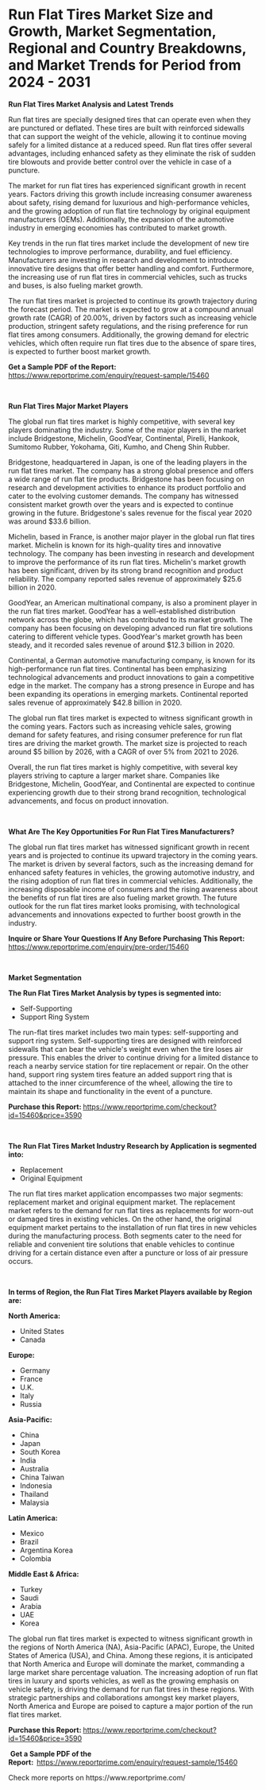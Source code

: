 <p><h1>Run Flat Tires Market Size and Growth, Market Segmentation, Regional and Country Breakdowns, and Market Trends for Period from 2024 -  2031</h1></p><p><strong>Run Flat Tires Market Analysis and Latest Trends</strong></p>
<p><p>Run flat tires are specially designed tires that can operate even when they are punctured or deflated. These tires are built with reinforced sidewalls that can support the weight of the vehicle, allowing it to continue moving safely for a limited distance at a reduced speed. Run flat tires offer several advantages, including enhanced safety as they eliminate the risk of sudden tire blowouts and provide better control over the vehicle in case of a puncture.</p><p>The market for run flat tires has experienced significant growth in recent years. Factors driving this growth include increasing consumer awareness about safety, rising demand for luxurious and high-performance vehicles, and the growing adoption of run flat tire technology by original equipment manufacturers (OEMs). Additionally, the expansion of the automotive industry in emerging economies has contributed to market growth.</p><p>Key trends in the run flat tires market include the development of new tire technologies to improve performance, durability, and fuel efficiency. Manufacturers are investing in research and development to introduce innovative tire designs that offer better handling and comfort. Furthermore, the increasing use of run flat tires in commercial vehicles, such as trucks and buses, is also fueling market growth.</p><p>The run flat tires market is projected to continue its growth trajectory during the forecast period. The market is expected to grow at a compound annual growth rate (CAGR) of 20.00%, driven by factors such as increasing vehicle production, stringent safety regulations, and the rising preference for run flat tires among consumers. Additionally, the growing demand for electric vehicles, which often require run flat tires due to the absence of spare tires, is expected to further boost market growth.</p></p>
<p><strong>Get a Sample PDF of the Report:&nbsp;</strong> <a href="https://www.reportprime.com/enquiry/request-sample/15460">https://www.reportprime.com/enquiry/request-sample/15460</a></p>
<p>&nbsp;</p>
<p><strong>Run Flat Tires Major Market Players</strong></p>
<p><p>The global run flat tires market is highly competitive, with several key players dominating the industry. Some of the major players in the market include Bridgestone, Michelin, GoodYear, Continental, Pirelli, Hankook, Sumitomo Rubber, Yokohama, Giti, Kumho, and Cheng Shin Rubber.</p><p>Bridgestone, headquartered in Japan, is one of the leading players in the run flat tires market. The company has a strong global presence and offers a wide range of run flat tire products. Bridgestone has been focusing on research and development activities to enhance its product portfolio and cater to the evolving customer demands. The company has witnessed consistent market growth over the years and is expected to continue growing in the future. Bridgestone's sales revenue for the fiscal year 2020 was around $33.6 billion.</p><p>Michelin, based in France, is another major player in the global run flat tires market. Michelin is known for its high-quality tires and innovative technology. The company has been investing in research and development to improve the performance of its run flat tires. Michelin's market growth has been significant, driven by its strong brand recognition and product reliability. The company reported sales revenue of approximately $25.6 billion in 2020.</p><p>GoodYear, an American multinational company, is also a prominent player in the run flat tires market. GoodYear has a well-established distribution network across the globe, which has contributed to its market growth. The company has been focusing on developing advanced run flat tire solutions catering to different vehicle types. GoodYear's market growth has been steady, and it recorded sales revenue of around $12.3 billion in 2020.</p><p>Continental, a German automotive manufacturing company, is known for its high-performance run flat tires. Continental has been emphasizing technological advancements and product innovations to gain a competitive edge in the market. The company has a strong presence in Europe and has been expanding its operations in emerging markets. Continental reported sales revenue of approximately $42.8 billion in 2020.</p><p>The global run flat tires market is expected to witness significant growth in the coming years. Factors such as increasing vehicle sales, growing demand for safety features, and rising consumer preference for run flat tires are driving the market growth. The market size is projected to reach around $5 billion by 2026, with a CAGR of over 5% from 2021 to 2026.  </p><p>Overall, the run flat tires market is highly competitive, with several key players striving to capture a larger market share. Companies like Bridgestone, Michelin, GoodYear, and Continental are expected to continue experiencing growth due to their strong brand recognition, technological advancements, and focus on product innovation.</p></p>
<p>&nbsp;</p>
<p><strong>What Are The Key Opportunities For Run Flat Tires Manufacturers?</strong></p>
<p><p>The global run flat tires market has witnessed significant growth in recent years and is projected to continue its upward trajectory in the coming years. The market is driven by several factors, such as the increasing demand for enhanced safety features in vehicles, the growing automotive industry, and the rising adoption of run flat tires in commercial vehicles. Additionally, the increasing disposable income of consumers and the rising awareness about the benefits of run flat tires are also fueling market growth. The future outlook for the run flat tires market looks promising, with technological advancements and innovations expected to further boost growth in the industry.</p></p>
<p><strong>Inquire or Share Your Questions If Any Before Purchasing This Report:</strong> <a href="https://www.reportprime.com/enquiry/pre-order/15460">https://www.reportprime.com/enquiry/pre-order/15460</a></p>
<p>&nbsp;</p>
<p><strong>Market Segmentation</strong></p>
<p><strong>The Run Flat Tires Market Analysis by types is segmented into:</strong></p>
<p><ul><li>Self-Supporting</li><li>Support Ring System</li></ul></p>
<p><p>The run-flat tires market includes two main types: self-supporting and support ring system. Self-supporting tires are designed with reinforced sidewalls that can bear the vehicle's weight even when the tire loses air pressure. This enables the driver to continue driving for a limited distance to reach a nearby service station for tire replacement or repair. On the other hand, support ring system tires feature an added support ring that is attached to the inner circumference of the wheel, allowing the tire to maintain its shape and functionality in the event of a puncture.</p></p>
<p><strong>Purchase this Report:&nbsp;</strong><a href="https://www.reportprime.com/checkout?id=15460&price=3590">https://www.reportprime.com/checkout?id=15460&price=3590</a></p>
<p>&nbsp;</p>
<p><strong>The Run Flat Tires Market Industry Research by Application is segmented into:</strong></p>
<p><ul><li>Replacement</li><li>Original Equipment</li></ul></p>
<p><p>The run flat tires market application encompasses two major segments: replacement market and original equipment market. The replacement market refers to the demand for run flat tires as replacements for worn-out or damaged tires in existing vehicles. On the other hand, the original equipment market pertains to the installation of run flat tires in new vehicles during the manufacturing process. Both segments cater to the need for reliable and convenient tire solutions that enable vehicles to continue driving for a certain distance even after a puncture or loss of air pressure occurs.</p></p>
<p>&nbsp;</p>
<p><strong>In terms of Region, the Run Flat Tires Market Players available by Region are:</strong></p>
<p>
    <p> <strong> North America: </strong>
        <ul>
            <li>United States</li>
            <li>Canada</li>
        </ul>
        </p> 
    <p> <strong> Europe: </strong>
        <ul>
            <li>Germany</li>
            <li>France</li>
            <li>U.K.</li>
            <li>Italy</li>
            <li>Russia</li>
        </ul>
        </p> 
    <p> <strong> Asia-Pacific: </strong>
        <ul>
            <li>China</li>
            <li>Japan</li>
            <li>South Korea</li>
            <li>India</li>
            <li>Australia</li>
            <li>China Taiwan</li>
            <li>Indonesia</li>
            <li>Thailand</li>
            <li>Malaysia</li>
        </ul>
        </p> 
    <p> <strong> Latin America: </strong>
        <ul>
            <li>Mexico</li>
            <li>Brazil</li>
            <li>Argentina Korea</li>
            <li>Colombia</li>
        </ul>
        </p> 
    <p> <strong> Middle East & Africa: </strong>
        <ul>
            <li>Turkey</li>
            <li>Saudi</li>
            <li>Arabia</li>
            <li>UAE</li>
            <li>Korea</li>
        </ul>
    </p>
    </p>
<p><p>The global run flat tires market is expected to witness significant growth in the regions of North America (NA), Asia-Pacific (APAC), Europe, the United States of America (USA), and China. Among these regions, it is anticipated that North America and Europe will dominate the market, commanding a large market share percentage valuation. The increasing adoption of run flat tires in luxury and sports vehicles, as well as the growing emphasis on vehicle safety, is driving the demand for run flat tires in these regions. With strategic partnerships and collaborations amongst key market players, North America and Europe are poised to capture a major portion of the run flat tires market.</p></p>
<p><strong>Purchase this Report: </strong><a href="https://www.reportprime.com/checkout?id=15460&price=3590">https://www.reportprime.com/checkout?id=15460&price=3590</a></p>
<p>&nbsp;<strong>Get a Sample PDF of the Report:&nbsp;&nbsp;</strong><a href="https://www.reportprime.com/enquiry/request-sample/15460">https://www.reportprime.com/enquiry/request-sample/15460</a></p>
<p><strong></strong></p>
<p>Check more reports on https://www.reportprime.com/</p>